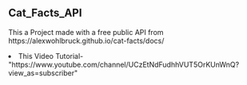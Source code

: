 <h2>Cat_Facts_API</h2>
<p>
  This a Project made with a free public API from
  https://alexwohlbruck.github.io/cat-facts/docs/
</p>
<li>This Video Tutorial-</li>
  "https://www.youtube.com/channel/UCzEtNdFudhhVUT5OrKUnWnQ?view_as=subscriber"
